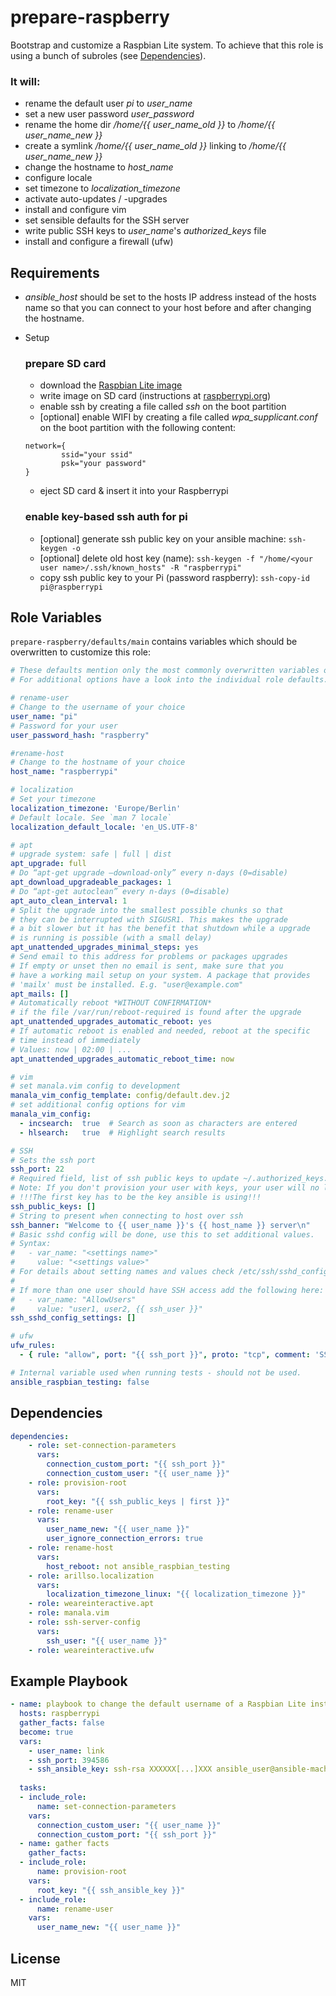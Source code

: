 prepare-raspberry
=========

Bootstrap and customize a Raspbian Lite system. To achieve that this role is using a bunch of subroles (see [Dependencies](##Dependencies)).

### It will:
  * rename the default user *pi* to *user_name*
  * set a new user password *user_password*
  * rename the home dir */home/{{ user_name_old }}* to */home/{{ user_name_new }}*
  * create a symlink */home/{{ user_name_old }}* linking to */home/{{ user_name_new }}*
  * change the hostname to *host_name*
  * configure locale
  * set timezone to *localization_timezone*
  * activate auto-updates / -upgrades
  * install and configure vim
  * set sensible defaults for the SSH server
  * write public SSH keys to *user_name*'s *authorized_keys* file
  * install and configure a firewall (ufw)


Requirements
------------
  
  * *ansible_host* should be set to the hosts IP address instead of the hosts name so that you can connect to your host before and after changing the hostname.
  * Setup
    ### prepare SD card
      * download the [Raspbian Lite image](https://www.raspberrypi.org/downloads/)
      * write image on SD card (instructions at [raspberrypi.org](https://www.raspberrypi.org/documentation/installation/installing-images/README.md))
      * enable ssh by creating a file called *ssh* on the boot partition
      * [optional] enable WIFI by creating a file called *wpa_supplicant.conf* on the boot partition with the following content:
      ```
      network={
              ssid="your ssid"
              psk="your password"
      }
      ```
      * eject SD card & insert it into your Raspberrypi

    ### enable key-based ssh auth for pi
      * [optional] generate ssh public key on your ansible machine: `ssh-keygen -o`
      * [optional] delete old host key (name): `ssh-keygen -f "/home/<your user name>/.ssh/known_hosts" -R "raspberrypi"`
      * copy ssh public key to your Pi (password raspberry): `ssh-copy-id pi@raspberrypi`


Role Variables
--------------

```prepare-raspberry/defaults/main``` contains variables which should be overwritten to customize this role:
```yml
# These defaults mention only the most commonly overwritten variables of dependencies.
# For additional options have a look into the individual role defaults.

# rename-user
# Change to the username of your choice
user_name: "pi"
# Password for your user
user_password_hash: "raspberry"

#rename-host
# Change to the hostname of your choice
host_name: "raspberrypi"

# localization
# Set your timezone
localization_timezone: 'Europe/Berlin'
# Default locale. See `man 7 locale`
localization_default_locale: 'en_US.UTF-8'

# apt
# upgrade system: safe | full | dist
apt_upgrade: full
# Do “apt-get upgrade –download-only” every n-days (0=disable)
apt_download_upgradeable_packages: 1
# Do “apt-get autoclean” every n-days (0=disable)
apt_auto_clean_interval: 1
# Split the upgrade into the smallest possible chunks so that
# they can be interrupted with SIGUSR1. This makes the upgrade
# a bit slower but it has the benefit that shutdown while a upgrade
# is running is possible (with a small delay)
apt_unattended_upgrades_minimal_steps: yes
# Send email to this address for problems or packages upgrades
# If empty or unset then no email is sent, make sure that you
# have a working mail setup on your system. A package that provides
# 'mailx' must be installed. E.g. "user@example.com"
apt_mails: []
# Automatically reboot *WITHOUT CONFIRMATION*
# if the file /var/run/reboot-required is found after the upgrade
apt_unattended_upgrades_automatic_reboot: yes
# If automatic reboot is enabled and needed, reboot at the specific
# time instead of immediately
# Values: now | 02:00 | ...
apt_unattended_upgrades_automatic_reboot_time: now

# vim
# set manala.vim config to development
manala_vim_config_template: config/default.dev.j2
# set additional config options for vim
manala_vim_config:
  - incsearch:  true  # Search as soon as characters are entered
  - hlsearch:   true  # Highlight search results

# SSH
# Sets the ssh port
ssh_port: 22
# Required field, list of ssh public keys to update ~/.authorized_keys. 
# Note: If you don't provision your user with keys, your user will no longer be able to access the host via SSH.
# !!!The first key has to be the key ansible is using!!!
ssh_public_keys: []
# String to present when connecting to host over ssh
ssh_banner: "Welcome to {{ user_name }}'s {{ host_name }} server\n"
# Basic sshd config will be done, use this to set additional values.
# Syntax:
#   - var_name: "<settings name>"
#     value: "<settings value>"
# For details about setting names and values check /etc/ssh/sshd_config.
#
# If more than one user should have SSH access add the following here:
#   - var_name: "AllowUsers"
#     value: "user1, user2, {{ ssh_user }}"
ssh_sshd_config_settings: []

# ufw
ufw_rules:
  - { rule: "allow", port: "{{ ssh_port }}", proto: "tcp", comment: 'SSH' }

# Internal variable used when running tests - should not be used.
ansible_raspbian_testing: false
```


Dependencies
------------

```yml
dependencies:
    - role: set-connection-parameters
      vars:
        connection_custom_port: "{{ ssh_port }}"
        connection_custom_user: "{{ user_name }}"
    - role: provision-root
      vars:
        root_key: "{{ ssh_public_keys | first }}"
    - role: rename-user
      vars:
        user_name_new: "{{ user_name }}"
        user_ignore_connection_errors: true
    - role: rename-host
      vars:
        host_reboot: not ansible_raspbian_testing
    - role: arillso.localization
      vars:
        localization_timezone_linux: "{{ localization_timezone }}"
    - role: weareinteractive.apt
    - role: manala.vim
    - role: ssh-server-config
      vars:
        ssh_user: "{{ user_name }}"
    - role: weareinteractive.ufw
```


Example Playbook
----------------

```yml
- name: playbook to change the default username of a Raspbian Lite installation
  hosts: raspberrypi
  gather_facts: false
  become: true
  vars:
    - user_name: link
    - ssh_port: 394586
    - ssh_ansible_key: ssh-rsa XXXXXX[...]XXX ansible_user@ansible-machine.local
  
  tasks:
  - include_role:
      name: set-connection-parameters
    vars:
      connection_custom_user: "{{ user_name }}"
      connection_custom_port: "{{ ssh_port }}"
  - name: gather facts
    gather_facts:
  - include_role: 
      name: provision-root
    vars:
      root_key: "{{ ssh_ansible_key }}"
  - include_role: 
      name: rename-user
    vars:
      user_name_new: "{{ user_name }}"
```


License
-------

MIT
